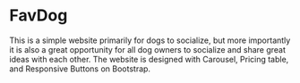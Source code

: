 # FavDog
This is a simple website primarily for dogs to socialize, but more importantly it is also a great opportunity for all dog owners to socialize and share great ideas with each other.
The website is designed with Carousel, Pricing table, and Responsive Buttons on Bootstrap.
